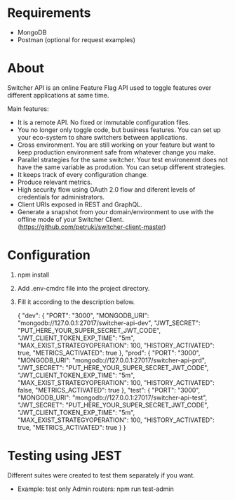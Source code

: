 # Requirements  
- MongoDB
- Postman (optional for request examples)

# About  
Switcher API is an online Feature Flag API used to toggle features over different applications at same time.

Main features:
- It is a remote API. No fixed or immutable configuration files.
- You no longer only toggle code, but business features. You can set up your eco-system to share switchers between applications.
- Cross environment. You are still working on your feature but want to keep production environment safe from whatever change you make.
- Parallel strategies for the same switcher. Your test environemnt does not have the same variable as prodution. You can setup different strategies.
- It keeps track of every configuration change.
- Produce relevant metrics.
- High security flow using OAuth 2.0 flow and diferent levels of credentials for administrators.
- Client URIs exposed in REST and GraphQL.
- Generate a snapshot from your domain/environment to use with the offline mode of your Switcher Client. (https://github.com/petruki/switcher-client-master)

# Configuration
1) npm install
2) Add .env-cmdrc file into the project directory.
3) Fill it according to the description below.

    {
        "dev": {
            "PORT": "3000",
            "MONGODB_URI": "mongodb://127.0.0.1:27017/switcher-api-dev",
            "JWT_SECRET": "PUT_HERE_YOUR_SUPER_SECRET_JWT_CODE",
            "JWT_CLIENT_TOKEN_EXP_TIME": "5m",
            "MAX_EXIST_STRATEGYOPERATION": 100,
            "HISTORY_ACTIVATED": true,
            "METRICS_ACTIVATED": true
        },
        "prod": {
            "PORT": "3000",
            "MONGODB_URI": "mongodb://127.0.0.1:27017/switcher-api-prd",
            "JWT_SECRET": "PUT_HERE_YOUR_SUPER_SECRET_JWT_CODE",
            "JWT_CLIENT_TOKEN_EXP_TIME": "5m",
            "MAX_EXIST_STRATEGYOPERATION": 100,
            "HISTORY_ACTIVATED": false,
            "METRICS_ACTIVATED": true
        },
        "test": {
            "PORT": "3000",
            "MONGODB_URI": "mongodb://127.0.0.1:27017/switcher-api-test",
            "JWT_SECRET": "PUT_HERE_YOUR_SUPER_SECRET_JWT_CODE",
            "JWT_CLIENT_TOKEN_EXP_TIME": "5m",
            "MAX_EXIST_STRATEGYOPERATION": 100,
            "HISTORY_ACTIVATED": true,
            "METRICS_ACTIVATED": true
        }
    }

# Testing using JEST
Different suites were created to test them separately if you want.

- Example: test only Admin routers:
    npm run test-admin

```js